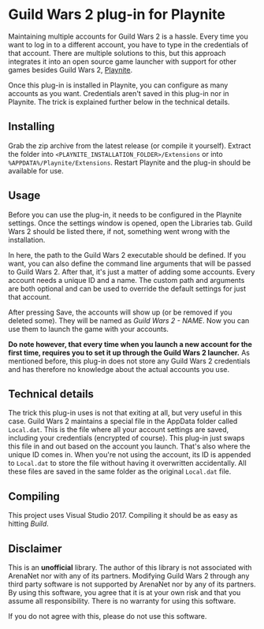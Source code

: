 # Guild Wars 2 plug-in for Playnite

Maintaining multiple accounts for Guild Wars 2 is a hassle.
Every time you want to log in to a different account, you have to type in the credentials of that account.
There are multiple solutions to this, but this approach integrates it into an open source game launcher with support for other games besides Guild Wars 2, [Playnite](https://playnite.link/).

Once this plug-in is installed in Playnite, you can configure as many accounts as you want.
Credentials aren't saved in this plug-in nor in Playnite.
The trick is explained further below in the technical details.

## Installing
Grab the zip archive from the latest release (or compile it yourself).
Extract the folder into `<PLAYNITE_INSTALLATION_FOLDER>/Extensions` or into `%APPDATA%/Playnite/Extensions`.
Restart Playnite and the plug-in should be available for use.

## Usage
Before you can use the plug-in, it needs to be configured in the Playnite settings.
Once the settings window is opened, open the Libraries tab.
Guild Wars 2 should be listed there, if not, something went wrong with the installation.

In here, the path to the Guild Wars 2 executable should be defined.
If you want, you can also define the command line arguments that will be passed to Guild Wars 2.
After that, it's just a matter of adding some accounts.
Every account needs a unique ID and a name.
The custom path and arguments are both optional and can be used to override the default settings for just that account.

After pressing Save, the accounts will show up (or be removed if you deleted some).
They will be named as *Guild Wars 2 - NAME*.
Now you can use them to launch the game with your accounts.

**Do note however, that every time when you launch a new account for the first time, requires you to set it up through the Guild Wars 2 launcher.**
As mentioned before, this plug-in does not store any Guild Wars 2 credentials and has therefore no knowledge about the actual accounts you use.

## Technical details
The trick this plug-in uses is not that exiting at all, but very useful in this case.
Guild Wars 2 maintains a special file in the AppData folder called `Local.dat`.
This is the file where all your account settings are saved, including your credentials (encrypted of course).
This plug-in just swaps this file in and out based on the account you launch.
That's also where the unique ID comes in.
When you're not using the account, its ID is appended to `Local.dat` to store the file without having it overwritten accidentally.
All these files are saved in the same folder as the original `Local.dat` file.

## Compiling
This project uses Visual Studio 2017.
Compiling it should be as easy as hitting *Build*.

## Disclaimer
This is an **unofficial** library.
The author of this library is not associated with ArenaNet nor with any of its partners.
Modifying Guild Wars 2 through any third party software is not supported by ArenaNet nor by any of its partners.
By using this software, you agree that it is at your own risk and that you assume all responsibility.
There is no warranty for using this software.

If you do not agree with this, please do not use this software.
